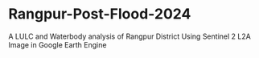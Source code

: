 # Rangpur-Post-Flood-2024
A LULC and Waterbody analysis of Rangpur District Using Sentinel 2 L2A Image in Google Earth Engine
